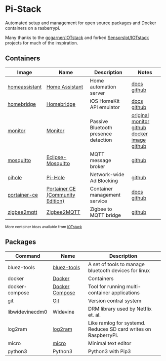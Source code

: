 # Pi-Stack

Automated setup and management for open source packages and Docker containers on a rasberrypi.

Many thanks to the [gcgarner/IOTstack](https://github.com/gcgarner/IOTstack) and forked [SensorsIot/IOTstack](https://github.com/SensorsIot/IOTstack) projects for much of the inspiration.

## Containers

| Image | Name | Description | Notes |
| --- | --- | --- | --- |
| [homeassistant](https://hub.docker.com/r/homeassistant/home-assistant) | [Home Assistant](https://www.home-assistant.io) | Home automation server | [docs](https://www.home-assistant.io/docs) <br>[github](https://github.com/home-assistant/core) |
| [homebridge](https://hub.docker.com/r/oznu/homebridge) | [Homebridge](https://homebridge.io) | iOS HomeKit API emulator | [docs](https://github.com/homebridge/homebridge/wiki) <br>[github](https://github.com/oznu/docker-homebridge) |
| [monitor](https://hub.docker.com/r/mashupmill/presence-monitor) | [Monitor](https://github.com/andrewjfreyer/monitor) | Passive Bluetooth presence detection | [original monitor github](https://github.com/andrewjfreyer/monitor) [docker image github](https://github.com/MashupMill/docker-presence-monitor) |
| [mosquitto](https://hub.docker.com/_/eclipse-mosquitto) | [Eclipse-Mosquitto](https://mosquitto.org) | MQTT message broker | [github](https://github.com/eclipse/mosquitto) |
| [pihole](https://hub.docker.com/r/pihole/pihole) | [Pi-Hole](https://pi-hole.net) | Network-wide Ad Blocking | [github](https://github.com/pi-hole/pi-hole) |
| [portainer-ce](https://hub.docker.com/r/portainer/portainer-ce) | [Portainer CE (Community Edition)](https://www.portainer.io) | Container management service | [docs](https://documentation.portainer.io) <br>[github](https://github.com/portainer/portainer) |
| [zigbee2mqtt](https://hub.docker.com/r/koenkk/zigbee2mqtt) | [Zigbee2MQTT](https://www.zigbee2mqtt.io) | Zigbee to MQTT bridge | [github](https://github.com/koenkk/zigbee2mqtt) |


<sub>More container ideas available from [IOTstack](https://github.com/SensorsIot/IOTstack/tree/master/.templates)</sub>

## Packages

| Command | Name | Description |
| --- | --- | --- |
| bluez-tools | [bluez-tools](https://code.google.com/archive/p/bluez-tools/) | A set of tools to manage bluetooth devices for linux |
| docker | [Docker](https://docs.docker.com/) | Containers |
| docker-compose | [Docker Compose](https://github.com/docker/compose) | Tool for running multi-container applications |
| git | [Git](https://git-scm.com/) | Version contral system |
| libwidevinecdm0 | Widevine | DRM library used by Netflix et. al. |
| log2ram | [log2ram](https://github.com/azlux/log2ram) | Like ramlog for systemd. <br> Reduces SD card writes on RaspberryPi. |
| micro | [micro](https://github.com/zyedidia/micro) | Minimal text editor |
| python3 | Python3 | Python3 with Pip3 |

